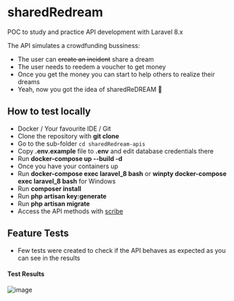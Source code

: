 # sharedRedream
POC to study and practice API development with Laravel 8.x

The API simulates a crowdfunding bussiness:
- The user can ~~create an incident~~ share a dream
- The user needs to reedem a voucher to get money
- Once you get the money you can start to help others to realize their dreams
- Yeah, now you got the idea of sharedReDREAM :star2:

## How to test locally

- Docker / Your favourite IDE / Git
- Clone the repository with __git clone__
- Go to the sub-folder `cd sharedRedream-apis`
- Copy __.env.example__ file to __.env__ and edit database credentials there
- Run __docker-compose up --build -d__
- Once you have your containers up 
- Run __docker-compose exec laravel_8 bash__ or __winpty docker-compose exec laravel_8 bash__ for Windows
- Run __composer install__
- Run __php artisan key:generate__
- Run __php artisan migrate__
- Access the API methods with [scribe](http://localhost:8180/docs)

## Feature Tests

- Few tests were created to check if the API behaves as expected as you can see in the results 
#### Test Results
![image](https://user-images.githubusercontent.com/17599235/166327624-714ed59a-4c5d-401f-9a8c-cd67055a36da.png)
